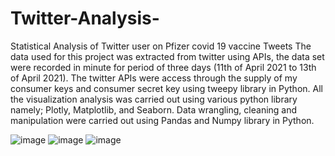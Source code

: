 # Twitter-Analysis-
Statistical Analysis of Twitter user on Pfizer covid 19 vaccine Tweets
The data used for this project was extracted from twitter using APIs, the data set were recorded in minute for period of three days (11th of April 2021 to 13th of April 2021). The twitter APIs were access through the supply of my consumer keys and consumer secret key using tweepy library in Python.
All the visualization analysis was carried out using various python library namely; Plotly, Matplotlib, and Seaborn. Data wrangling, cleaning and manipulation were carried out using Pandas and Numpy library in Python.

![image](https://user-images.githubusercontent.com/84411373/141609551-f6fab184-8701-4f57-895d-39c58ca5920b.png)
![image](https://user-images.githubusercontent.com/84411373/141609572-3fb75399-a2c1-4170-8442-cd73d2701f58.png)
![image](https://user-images.githubusercontent.com/84411373/141609569-7926e13a-5789-463f-bc08-46662fd2c0ce.png)
